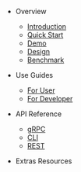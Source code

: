 * Overview
  * [Introduction](en-us/introduction.md)
  * [Quick Start](en-us/quick-start.md)
  * [Demo](en-us/demo.md)
  * [Design](en-us/design.md)
  * [Benchmark](en-us/benchmark.md)

* Use Guides
  * [For User](en-us/for-user.md)
  * [For Developer](en-us/for-developer.md)

* API Reference
  * [gRPC](en-us/grpc.md)
  * [CLI](en-us/cli.md)
  * [REST](en-us/rest.md)

* Extras Resources
